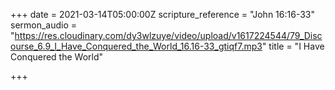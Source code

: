 +++
date = 2021-03-14T05:00:00Z
scripture_reference = "John 16:16-33"
sermon_audio = "https://res.cloudinary.com/dy3wlzuye/video/upload/v1617224544/79_Discourse_6.9_I_Have_Conquered_the_World_16.16-33_gtiqf7.mp3"
title = "I Have Conquered the World"

+++
